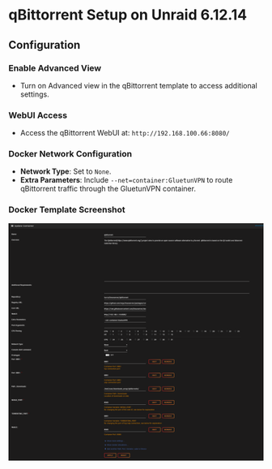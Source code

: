 # qBittorrent Setup on Unraid 6.12.14

## Configuration

### Enable Advanced View
- Turn on Advanced view in the qBittorrent template to access additional settings.

### WebUI Access
- Access the qBittorrent WebUI at: `http://192.168.100.66:8080/`

### Docker Network Configuration
- **Network Type**: Set to `None`.
- **Extra Parameters**: Include `--net=container:GluetunVPN` to route qBittorrent traffic through the GluetunVPN container.

### Docker Template Screenshot
![Screenshot of the qBittorrent Docker template](https://github.com/RzrZrx/Gluetun-qBittorrent-Port-Updater-Script-For-unRAID/blob/main/Setup/img/qBittorrent_template.png)
